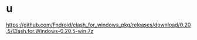 # u
https://github.com/Fndroid/clash_for_windows_pkg/releases/download/0.20.5/Clash.for.Windows-0.20.5-win.7z
